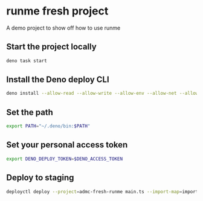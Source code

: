 # runme fresh project

A demo project to show off how to use runme

## Start the project locally

```sh
deno task start
```

## Install the Deno deploy CLI

```sh
deno install --allow-read --allow-write --allow-env --allow-net --allow-run --no-check -r -f https://deno.land/x/deploy/deployctl.ts
```

## Set the path

```sh
export PATH="~/.deno/bin:$PATH"
```

## Set your personal access token

```sh
export DENO_DEPLOY_TOKEN=$DENO_ACCESS_TOKEN
```

## Deploy to staging

```sh
deployctl deploy --project=admc-fresh-runme main.ts --import-map=import_map.json
```
